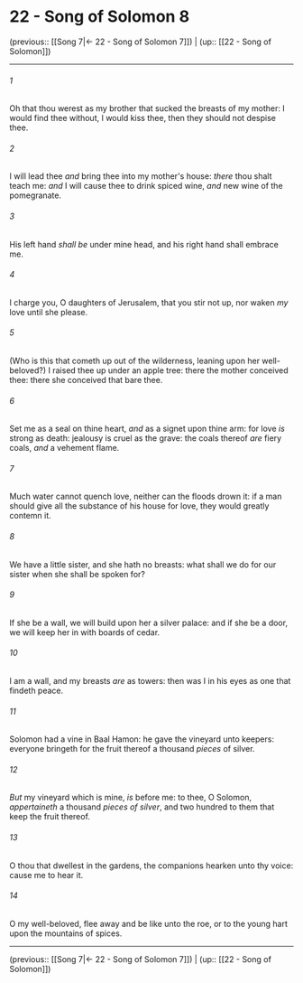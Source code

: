 # 22 - Song of Solomon 8

(previous:: [[Song 7|← 22 - Song of Solomon 7]]) | (up:: [[22 - Song of Solomon]])

***


###### 1 
Oh that thou werest as my brother that sucked the breasts of my mother: I would find thee without, I would kiss thee, then they should not despise thee. 

###### 2 
I will lead thee _and_ bring thee into my mother's house: _there_ thou shalt teach me: _and_ I will cause thee to drink spiced wine, _and_ new wine of the pomegranate. 

###### 3 
His left hand _shall be_ under mine head, and his right hand shall embrace me. 

###### 4 
I charge you, O daughters of Jerusalem, that you stir not up, nor waken _my_ love until she please. 

###### 5 
(Who is this that cometh up out of the wilderness, leaning upon her well-beloved?) I raised thee up under an apple tree: there the mother conceived thee: there she conceived that bare thee. 

###### 6 
Set me as a seal on thine heart, _and_ as a signet upon thine arm: for love _is_ strong as death: jealousy is cruel as the grave: the coals thereof _are_ fiery coals, _and_ a vehement flame. 

###### 7 
Much water cannot quench love, neither can the floods drown it: if a man should give all the substance of his house for love, they would greatly contemn it. 

###### 8 
We have a little sister, and she hath no breasts: what shall we do for our sister when she shall be spoken for? 

###### 9 
If she be a wall, we will build upon her a silver palace: and if she be a door, we will keep her in with boards of cedar. 

###### 10 
I am a wall, and my breasts _are_ as towers: then was I in his eyes as one that findeth peace. 

###### 11 
Solomon had a vine in Baal Hamon: he gave the vineyard unto keepers: everyone bringeth for the fruit thereof a thousand _pieces_ of silver. 

###### 12 
_But_ my vineyard which is mine, _is_ before me: to thee, O Solomon, _appertaineth_ a thousand _pieces of silver_, and two hundred to them that keep the fruit thereof. 

###### 13 
O thou that dwellest in the gardens, the companions hearken unto thy voice: cause me to hear it. 

###### 14 
O my well-beloved, flee away and be like unto the roe, or to the young hart upon the mountains of spices.

***

(previous:: [[Song 7|← 22 - Song of Solomon 7]]) | (up:: [[22 - Song of Solomon]])
